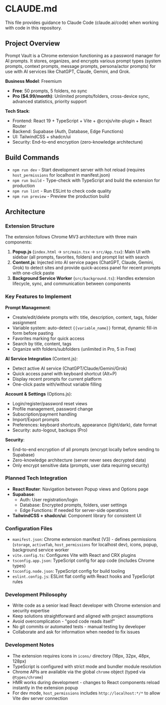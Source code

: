 # CLAUDE.md

This file provides guidance to Claude Code (claude.ai/code) when working with code in this repository.

## Project Overview

Prompt Vault is a Chrome extension functioning as a password manager for AI prompts. It stores, organizes, and encrypts various prompt types (system prompts, context prompts, message prompts, persona/actor prompts) for use with AI services like ChatGPT, Claude, Gemini, and Grok.

**Business Model**: Freemium
- **Free**: 50 prompts, 5 folders, no sync
- **Pro ($4.99/month)**: Unlimited prompts/folders, cross-device sync, advanced statistics, priority support

**Tech Stack**:
- Frontend: React 19 + TypeScript + Vite + @crxjs/vite-plugin + React Router
- Backend: Supabase (Auth, Database, Edge Functions)
- UI: TailwindCSS + shadcn/ui
- Security: End-to-end encryption (zero-knowledge architecture)

## Build Commands

- `npm run dev` - Start development server with hot reload (requires `host_permissions` for localhost in manifest.json)
- `npm run build` - Type-check with TypeScript and build the extension for production
- `npm run lint` - Run ESLint to check code quality
- `npm run preview` - Preview the production build

## Architecture

### Extension Structure

The extension follows Chrome MV3 architecture with three main components:

1. **Popup.js** (`index.html` -> `src/main.tsx` -> `src/App.tsx`): Main UI with sidebar (all prompts, favorites, folders) and prompt list with search
2. **Content.js**: Injected into AI service pages (ChatGPT, Claude, Gemini, Grok) to detect sites and provide quick-access panel for recent prompts with one-click paste
3. **Background Service Worker** (`src/background.ts`): Handles extension lifecycle, sync, and communication between components

### Key Features to Implement

**Prompt Management**:
- Create/edit/delete prompts with: title, description, content, tags, folder assignment
- Variable system: auto-detect `{{variable_name}}` format, dynamic fill-in form before pasting
- Favorites marking for quick access
- Search by title, content, tags
- Organize with folders/subfolders (unlimited in Pro, 5 in Free)

**AI Service Integration** (Content.js):
- Detect active AI service (ChatGPT/Claude/Gemini/Grok)
- Quick access panel with keyboard shortcut (Alt+P)
- Display recent prompts for current platform
- One-click paste with/without variable filling

**Account & Settings** (Options.js):
- Login/register/password reset views
- Profile management, password change
- Subscription/payment handling
- Import/Export prompts
- Preferences: keyboard shortcuts, appearance (light/dark), date format
- Security: auto-logout, backups (Pro)

**Security**:
- End-to-end encryption of all prompts (encrypt locally before sending to Supabase)
- Zero-knowledge architecture (server never sees decrypted data)
- Only encrypt sensitive data (prompts, user data requiring security)

### Planned Tech Integration

- **React Router**: Navigation between Popup views and Options page
- **Supabase**:
  - Auth: User registration/login
  - Database: Encrypted prompts, folders, user settings
  - Edge Functions: If needed for server-side operations
- **TailwindCSS + shadcn/ui**: Component library for consistent UI

### Configuration Files

- `manifest.json`: Chrome extension manifest (V3) - defines permissions (`storage`, `activeTab`, `host_permissions` for localhost dev), icons, popup, background service worker
- `vite.config.ts`: Configures Vite with React and CRX plugins
- `tsconfig.app.json`: TypeScript config for app code (includes Chrome types)
- `tsconfig.node.json`: TypeScript config for build tooling
- `eslint.config.js`: ESLint flat config with React hooks and TypeScript rules

### Development Philosophy

- Write code as a senior lead React developer with Chrome extension and security expertise
- Keep solutions straightforward and aligned with project assumptions
- Avoid overcomplication - "good code reads itself"
- No git commits or automated tests - manual testing by developer
- Collaborate and ask for information when needed to fix issues

### Development Notes

- The extension requires icons in `icons/` directory (16px, 32px, 48px, 128px)
- TypeScript is configured with strict mode and bundler module resolution
- Chrome APIs are available via the global `chrome` object (typed via `@types/chrome`)
- HMR works during development - changes to React components reload instantly in the extension popup
- For dev mode, `host_permissions` includes `http://localhost:*/*` to allow Vite dev server connection
